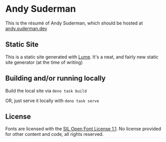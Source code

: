 # Andy Suderman

This is the résumé of Andy Suderman, which should be hosted at
[andy.suderman.dev](https://andy.suderman.dev)

## Static Site

This is a static site generated with [Lume](https://lume.land). It's a neat, and
fairly new static site generator (at the time of writing)

## Building and/or running locally

Build the local site via `deno task build`

OR, just serve it locally with `deno task serve`

## License

Fonts are licensed with the [SIL Open Font License 1.1](https://opensource.org/licenses/OFL-1.1). No license provided for other content and code, all rights reserved.